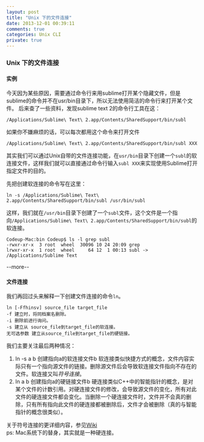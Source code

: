 ```yaml
---
layout: post
title: "Unix 下的文件连接"
date: 2013-12-01 00:39:11
comments: true
categories: Unix CLI
private: true
---
```


### Unix 下的文件连接

#### 实例
今天因为某些原因，需要通过命令行来用sublime打开某个隐藏文件，但是sublime的命令并不在usr/bin目录下，所以无法使用简洁的命令行来打开某个文件。
后来查了一些资料，发现sublime text 2的命令行工具在这：

	/Applications/Sublime\ Text\ 2.app/Contents/SharedSupport/bin/subl

如果你不嫌麻烦的话，可以每次都用这个命令来打开文件

	/Applications/Sublime\ Text\ 2.app/Contents/SharedSupport/bin/subl XXX

其实我们可以通过Unix自带的文件连接功能，在`usr/bin`目录下创建一个`subl`的软连接文件，这样我们就可以直接通过命令行输入`subl XXX`来实现使用Sublime打开指定文件的目的。

先把创建软连接的命令写在这里：
	
	ln -s /Applications/Sublime\ Text\ 2.app/Contents/SharedSupport/bin/subl /usr/bin/subl

这样，我们就在`/usr/bin`目录下创建了一个`subl`文件，这个文件是一个指向`/Applications/Sublime\ Text\ 2.app/Contents/SharedSupport/bin/subl`的软连接。

	Codeup-Mac:bin Codeup$ ls -l grep subl
	-rwxr-xr-x  3 root  wheel  30096 10 24 20:09 grep
	lrwxr-xr-x  1 root  wheel     64 12  1 00:13 subl -> /Applications/Sublime Text
--more--

#### 文件连接

我们再回过头来解释一下创建文件连接的命令`ln`。

	ln [-Ffhinsv] source_file target_file
	-f 建立时，将同档案名删除。
	-i 删除前进行询问。
	-s 建立从 source_file到target_file的软连接。
	无可选参数 建立从source_file到target_file的硬链接。

我们主要关注最后两种情况：

1. ln -s a b 创建指向a的软连接文件b 软连接类似快捷方式的概念，文件内容实际只有一个指向源文件的链接。删除源文件后会导致软连接文件指向不存在的文件。软连接又叫*符号连接*。
2. ln a b    创建指向a的硬链接文件b 硬连接类似C++中的智能指针的概念，是对某个文件的计数引用。对硬连接文件的修改，会导致源文件的变化，所有对此文件的硬连接文件都会变化。当删除一个硬连接文件时，文件并不会真的删除，只有所有指向此文件的硬连接都被删除后，文件才会被删除（真的与智能指针的概念很类似）。

关于符号连接的更详细内容，参见[Wiki][1]     
ps: Mac系统下的替身，其实就是一种硬连接。

   [1]: http://zh.wikipedia.org/wiki/%E7%AC%A6%E5%8F%B7%E9%93%BE%E6%8E%A5 "符号链接"